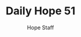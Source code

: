 ---
image: /assets/img/daily-hope-default-artwork.png
title: Daily Hope 51
number: 51
categories:
  - Daily Hope
author: Hope Staff
notes: Daily Hope 51
embed: >-
  <iframe src="https://open.spotify.com/embed/episode/0uz6K0lyQGO4voKFnCoDFP?utm_source=generator" width="400px" height="102px" frameborder=“0" scrolling=“no”></iframe>
---